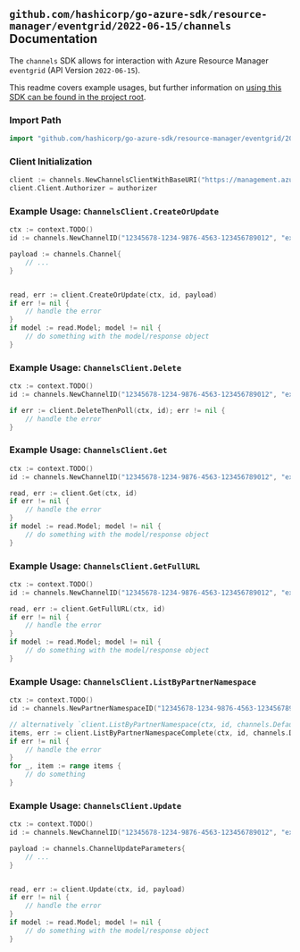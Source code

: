 
## `github.com/hashicorp/go-azure-sdk/resource-manager/eventgrid/2022-06-15/channels` Documentation

The `channels` SDK allows for interaction with Azure Resource Manager `eventgrid` (API Version `2022-06-15`).

This readme covers example usages, but further information on [using this SDK can be found in the project root](https://github.com/hashicorp/go-azure-sdk/tree/main/docs).

### Import Path

```go
import "github.com/hashicorp/go-azure-sdk/resource-manager/eventgrid/2022-06-15/channels"
```


### Client Initialization

```go
client := channels.NewChannelsClientWithBaseURI("https://management.azure.com")
client.Client.Authorizer = authorizer
```


### Example Usage: `ChannelsClient.CreateOrUpdate`

```go
ctx := context.TODO()
id := channels.NewChannelID("12345678-1234-9876-4563-123456789012", "example-resource-group", "partnerNamespaceName", "channelName")

payload := channels.Channel{
	// ...
}


read, err := client.CreateOrUpdate(ctx, id, payload)
if err != nil {
	// handle the error
}
if model := read.Model; model != nil {
	// do something with the model/response object
}
```


### Example Usage: `ChannelsClient.Delete`

```go
ctx := context.TODO()
id := channels.NewChannelID("12345678-1234-9876-4563-123456789012", "example-resource-group", "partnerNamespaceName", "channelName")

if err := client.DeleteThenPoll(ctx, id); err != nil {
	// handle the error
}
```


### Example Usage: `ChannelsClient.Get`

```go
ctx := context.TODO()
id := channels.NewChannelID("12345678-1234-9876-4563-123456789012", "example-resource-group", "partnerNamespaceName", "channelName")

read, err := client.Get(ctx, id)
if err != nil {
	// handle the error
}
if model := read.Model; model != nil {
	// do something with the model/response object
}
```


### Example Usage: `ChannelsClient.GetFullURL`

```go
ctx := context.TODO()
id := channels.NewChannelID("12345678-1234-9876-4563-123456789012", "example-resource-group", "partnerNamespaceName", "channelName")

read, err := client.GetFullURL(ctx, id)
if err != nil {
	// handle the error
}
if model := read.Model; model != nil {
	// do something with the model/response object
}
```


### Example Usage: `ChannelsClient.ListByPartnerNamespace`

```go
ctx := context.TODO()
id := channels.NewPartnerNamespaceID("12345678-1234-9876-4563-123456789012", "example-resource-group", "partnerNamespaceName")

// alternatively `client.ListByPartnerNamespace(ctx, id, channels.DefaultListByPartnerNamespaceOperationOptions())` can be used to do batched pagination
items, err := client.ListByPartnerNamespaceComplete(ctx, id, channels.DefaultListByPartnerNamespaceOperationOptions())
if err != nil {
	// handle the error
}
for _, item := range items {
	// do something
}
```


### Example Usage: `ChannelsClient.Update`

```go
ctx := context.TODO()
id := channels.NewChannelID("12345678-1234-9876-4563-123456789012", "example-resource-group", "partnerNamespaceName", "channelName")

payload := channels.ChannelUpdateParameters{
	// ...
}


read, err := client.Update(ctx, id, payload)
if err != nil {
	// handle the error
}
if model := read.Model; model != nil {
	// do something with the model/response object
}
```
